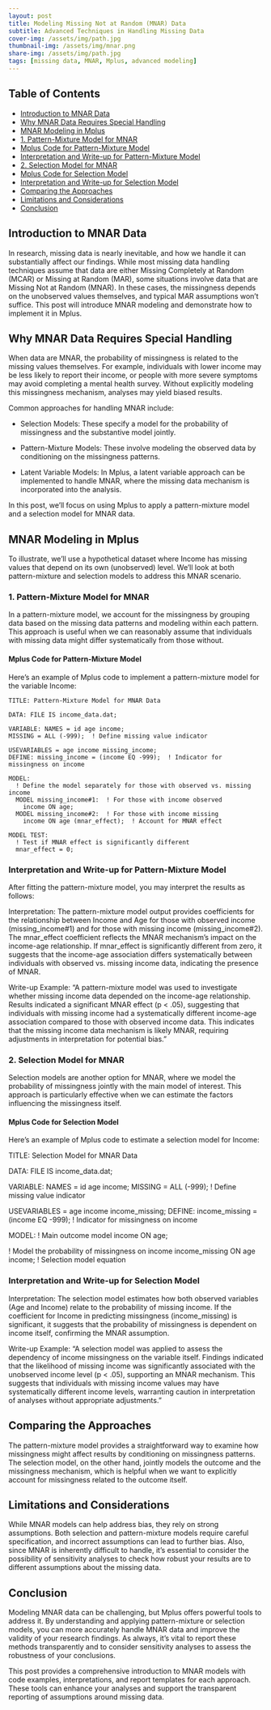 ```yaml
---
layout: post
title: Modeling Missing Not at Random (MNAR) Data
subtitle: Advanced Techniques in Handling Missing Data
cover-img: /assets/img/path.jpg
thumbnail-img: /assets/img/mnar.png
share-img: /assets/img/path.jpg
tags: [missing data, MNAR, Mplus, advanced modeling]
---
```


<h2>Table of Contents</h2>
<nav id="TableOfContents">
<ul>
<li><a href="#introduction-to-mnar-data">Introduction to MNAR Data</a></li>
<li><a href="#why-mnar-data-requires-special-handling">Why MNAR Data Requires Special Handling</a></li>
<li><a href="#mnar-modeling-in-mplus">MNAR Modeling in Mplus</a></li>
<li><a href="#1-pattern-mixture-model-for-mnar">1. Pattern-Mixture Model for MNAR</a></li>
<li><a href="#mplus-code-for-pattern-mixture-model">Mplus Code for Pattern-Mixture Model</a></li>
<li><a href="#interpretation-and-write-up-for-pattern-mixture-model">Interpretation and Write-up for Pattern-Mixture Model</a></li>
<li><a href="#2-selection-model-for-mnar">2. Selection Model for MNAR</a></li>
<li><a href="#mplus-code-for-selection-model">Mplus Code for Selection Model</a></li>
<li><a href="#interpretation-and-write-up-for-selection-model">Interpretation and Write-up for Selection Model</a></li>
<li><a href="#comparing-the-approaches">Comparing the Approaches</a></li>
<li><a href="#limitations-and-considerations">Limitations and Considerations</a></li>
<li><a href="#conclusion">Conclusion</a></li>
</ul>
</nav>


<h2 id="introduction-to-mnar-data">Introduction to MNAR Data</h2>


In research, missing data is nearly inevitable, and how we handle it can substantially affect our findings. While most missing data handling techniques assume that data are either Missing Completely at Random (MCAR) or Missing at Random (MAR), some situations involve data that are Missing Not at Random (MNAR). In these cases, the missingness depends on the unobserved values themselves, and typical MAR assumptions won’t suffice. This post will introduce MNAR modeling and demonstrate how to implement it in Mplus.

<h2 id="why-mnar-data-requires-special-handling">Why MNAR Data Requires Special Handling</h2>


When data are MNAR, the probability of missingness is related to the missing values themselves. For example, individuals with lower income may be less likely to report their income, or people with more severe symptoms may avoid completing a mental health survey. Without explicitly modeling this missingness mechanism, analyses may yield biased results.

Common approaches for handling MNAR include:

- Selection Models: These specify a model for the probability of missingness and the substantive model jointly.

- Pattern-Mixture Models: These involve modeling the observed data by conditioning on the missingness patterns.

- Latent Variable Models: In Mplus, a latent variable approach can be implemented to handle MNAR, where the missing data mechanism is incorporated into the analysis.

In this post, we’ll focus on using Mplus to apply a pattern-mixture model and a selection model for MNAR data.

<h2 id="mnar-modeling-in-mplus">MNAR Modeling in Mplus</h2>


To illustrate, we’ll use a hypothetical dataset where Income has missing values that depend on its own (unobserved) level. We’ll look at both pattern-mixture and selection models to address this MNAR scenario.

<h3 id="1-pattern-mixture-model-for-mnar">1. Pattern-Mixture Model for MNAR</h3>


In a pattern-mixture model, we account for the missingness by grouping data based on the missing data patterns and modeling within each pattern. This approach is useful when we can reasonably assume that individuals with missing data might differ systematically from those without.

<h4 id="mplus-code-for-pattern-mixture-model">Mplus Code for Pattern-Mixture Model</h4>


Here’s an example of Mplus code to implement a pattern-mixture model for the variable Income:

```mplus
TITLE: Pattern-Mixture Model for MNAR Data

DATA: FILE IS income_data.dat;

VARIABLE: NAMES = id age income;
MISSING = ALL (-999);  ! Define missing value indicator

USEVARIABLES = age income missing_income;
DEFINE: missing_income = (income EQ -999);  ! Indicator for missingness on income

MODEL:
  ! Define the model separately for those with observed vs. missing income
  MODEL missing_income#1:  ! For those with income observed
    income ON age;
  MODEL missing_income#2:  ! For those with income missing
    income ON age (mnar_effect);  ! Account for MNAR effect

MODEL TEST:
  ! Test if MNAR effect is significantly different
  mnar_effect = 0;

```


<h3 id="interpretation-and-write-up-for-pattern-mixture-model">Interpretation and Write-up for Pattern-Mixture Model</h3>


After fitting the pattern-mixture model, you may interpret the results as follows:

Interpretation:
The pattern-mixture model output provides coefficients for the relationship between Income and Age for those with observed income (missing_income#1) and for those with missing income (missing_income#2). The mnar_effect coefficient reflects the MNAR mechanism’s impact on the income-age relationship. If mnar_effect is significantly different from zero, it suggests that the income-age association differs systematically between individuals with observed vs. missing income data, indicating the presence of MNAR.

Write-up Example:
“A pattern-mixture model was used to investigate whether missing income data depended on the income-age relationship. Results indicated a significant MNAR effect (p < .05), suggesting that individuals with missing income had a systematically different income-age association compared to those with observed income data. This indicates that the missing income data mechanism is likely MNAR, requiring adjustments in interpretation for potential bias.”

<h3 id="2-selection-model-for-mnar">2. Selection Model for MNAR</h3>


Selection models are another option for MNAR, where we model the probability of missingness jointly with the main model of interest. This approach is particularly effective when we can estimate the factors influencing the missingness itself.

<h4 id="mplus-code-for-selection-model">Mplus Code for Selection Model</h4>


Here’s an example of Mplus code to estimate a selection model for Income:

TITLE: Selection Model for MNAR Data

DATA: FILE IS income_data.dat;

VARIABLE: NAMES = id age income;
MISSING = ALL (-999);  ! Define missing value indicator

USEVARIABLES = age income income_missing;
DEFINE: income_missing = (income EQ -999);  ! Indicator for missingness on income

MODEL:
  ! Main outcome model
  income ON age;

  ! Model the probability of missingness on income
  income_missing ON age income;  ! Selection model equation

<h3 id="interpretation-and-write-up-for-selection-model">Interpretation and Write-up for Selection Model</h3>


Interpretation:
The selection model estimates how both observed variables (Age and Income) relate to the probability of missing income. If the coefficient for Income in predicting missingness (income_missing) is significant, it suggests that the probability of missingness is dependent on income itself, confirming the MNAR assumption.

Write-up Example:
“A selection model was applied to assess the dependency of income missingness on the variable itself. Findings indicated that the likelihood of missing income was significantly associated with the unobserved income level (p < .05), supporting an MNAR mechanism. This suggests that individuals with missing income values may have systematically different income levels, warranting caution in interpretation of analyses without appropriate adjustments.”

<h2 id="comparing-the-approaches">Comparing the Approaches</h2>


The pattern-mixture model provides a straightforward way to examine how missingness might affect results by conditioning on missingness patterns. The selection model, on the other hand, jointly models the outcome and the missingness mechanism, which is helpful when we want to explicitly account for missingness related to the outcome itself.

<h2 id="limitations-and-considerations">Limitations and Considerations</h2>


While MNAR models can help address bias, they rely on strong assumptions. Both selection and pattern-mixture models require careful specification, and incorrect assumptions can lead to further bias. Also, since MNAR is inherently difficult to handle, it’s essential to consider the possibility of sensitivity analyses to check how robust your results are to different assumptions about the missing data.

<h2 id="conclusion">Conclusion</h2>


Modeling MNAR data can be challenging, but Mplus offers powerful tools to address it. By understanding and applying pattern-mixture or selection models, you can more accurately handle MNAR data and improve the validity of your research findings. As always, it’s vital to report these methods transparently and to consider sensitivity analyses to assess the robustness of your conclusions.

This post provides a comprehensive introduction to MNAR models with code examples, interpretations, and report templates for each approach. These tools can enhance your analyses and support the transparent reporting of assumptions around missing data.